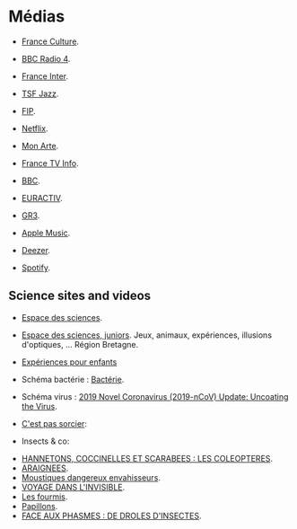 # Médias

 * [France Culture](https://www.franceculture.fr/programmes).
 * [BBC Radio 4](https://www.bbc.co.uk/radio4).
 * [France Inter](https://www.franceinter.fr/).
 * [TSF Jazz](https://www.franceinter.fr/).
 * [FIP](https://www.fip.fr/).
 * [Netflix](https://www.netflix.com/).
 * [Mon Arte](https://my.arte.tv/index.php?lang=fr#section/landing).
 * [France TV Info](https://www.francetvinfo.fr/).
 * [BBC](https://www.bbc.com/).
 * [EURACTIV](https://www.euractiv.fr/).
 * [GR3](https://www.raiplayradio.it/programmi/gr3/).

 * [Apple Music](https://music.apple.com/).
 * [Deezer](http://www.deezer.com).
 * [Spotify](http://www.spotify.com).

## Science sites and videos

 * [Espace des sciences](https://www.espace-sciences.org/).
  + [Espace des sciences, juniors](https://www.espace-sciences.org/juniors). Jeux, animaux, expériences, illusions d'optiques, ... Région Bretagne.
 * [Expériences pour enfants](http://www.momes.net/Apprendre/Sciences/Experiences-pour-enfants)
 * Schéma bactérie : [Bactérie](https://fr.vikidia.org/wiki/Bact%C3%A9rie).
 * Schéma virus : [2019 Novel Coronavirus (2019-nCoV) Update: Uncoating the Virus](https://asm.org/Articles/2020/January/2019-Novel-Coronavirus-2019-nCoV-Update-Uncoating).

 * [C'est pas sorcier](https://www.youtube.com/channel/UCENv8pH4LkzvuSV_qHIcslg):
  + Insects & co:
   - [HANNETONS, COCCINELLES ET SCARABEES : LES COLEOPTERES](https://www.youtube.com/watch?v=IgpF1MtK8s0).
   - [ARAIGNEES](https://www.youtube.com/watch?v=kiiuEvONFAc).
   - [Moustiques dangereux envahisseurs](https://www.youtube.com/watch?v=85NwOQpJU94).
   - [VOYAGE DANS L'INVISIBLE](https://www.youtube.com/watch?v=VPaIB6PHV8g).
   - [Les fourmis](https://www.youtube.com/watch?v=4Psgj2AIUcY).
   - [Papillons](https://www.youtube.com/watch?v=Qf0y99eogAc).
   - [FACE AUX PHASMES : DE DROLES D'INSECTES](https://www.youtube.com/watch?v=wR_OD1stTCY).

